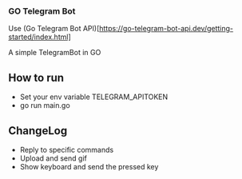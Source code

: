 ### GO Telegram Bot
Use (Go Telegram Bot API)[https://go-telegram-bot-api.dev/getting-started/index.html]

A simple TelegramBot in GO

## How to run

- Set your env variable TELEGRAM_APITOKEN
- go run main.go

## ChangeLog
- Reply to specific commands
- Upload and send gif
- Show keyboard and send the pressed key